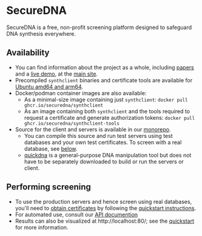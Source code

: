 # SecureDNA

SecureDNA is a free, non-profit screening platform designed to safeguard DNA synthesis everywhere.

## Availability

- You can find information about the project as a whole, including [papers](https://securedna.org/research) and a [live demo](https://securedna.org/demo/), at the [main site](https://securedna.org).
- Precompiled `synthclient` binaries and certificate tools are available for [Ubuntu amd64 and arm64](https://github.com/SecureDNA/ppa).
- Docker/podman container images are also available:
  - As a minimal-size image containing just `synthclient`: `docker pull ghcr.io/securedna/synthclient`
  - As an image containing both `synthclient` and the tools required to request a certificate and generate authorization tokens: `docker pull ghcr.io/securedna/synthclient-tools`
- Source for the client and servers is available in our [monorepo](https://github.com/SecureDNA/SecureDNA).
  - You can compile this source and run test servers using test databases and your own test certificates.  To screen with a real database, see [below](#performing-screening).
  - [quickdna](https://github.com/SecureDNA/quickdna) is a general-purpose DNA manipulation tool but does not have to be separately downloaded to build or run the servers or client.

## Performing screening

- To use the production servers and hence screen using real databases, you'll need to [obtain certificates](https://securedna.org/start/) by following the [quickstart instructions](https://pages.securedna.org/production/assets/Synthclient-quickstart.pdf).
- For automated use, consult our [API documention](https://pages.securedna.org/production/assets/Synthclient-API.pdf)
- Results can also be visualized at http://localhost:80/; see the [quickstart](https://pages.securedna.org/production/assets/Synthclient-quickstart.pdf) for more information.
